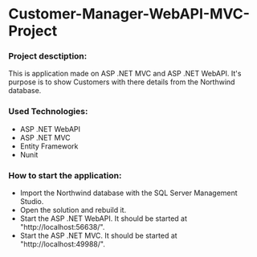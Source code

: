 ﻿# Customer-Manager-WebAPI-MVC-Project
 
 ### Project desctiption:
This is application made on ASP .NET MVC and ASP .NET WebAPI. It's purpose is to show Customers with there details from the Northwind database.

 ### Used Technologies:
 * ASP .NET WebAPI
 * ASP .NET MVC
 * Entity Framework
 * Nunit
 
 ### How to start the application:
 * Import the Northwind database with the SQL Server Management Studio.
 * Open the solution and rebuild it.
 * Start the ASP .NET WebAPI. It should be started at "http://localhost:56638/".
 * Start the ASP .NET MVC. It should be started at "http://localhost:49988/".
 
 
 
